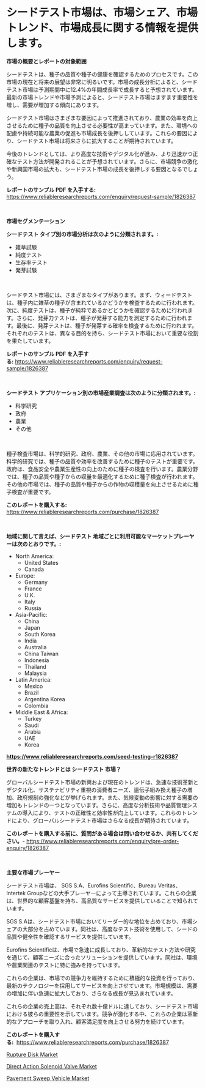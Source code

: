 <p><h1>シードテスト市場は、市場シェア、市場トレンド、市場成長に関する情報を提供します。</h1></p><p><strong>市場の概要とレポートの対象範囲</strong></p>
<p><p>シードテストは、種子の品質や種子の健康を確認するためのプロセスです。この市場の現在と将来の展望は非常に明るいです。市場の成長分析によると、シードテスト市場は予測期間中に12.4%の年間成長率で成長すると予想されています。最新の市場トレンドや市場予測によると、シードテスト市場はますます重要性を増し、需要が増加する傾向にあります。</p><p>シードテスト市場はさまざまな要因によって推進されており、農業の効率を向上させるために種子の品質を向上させる必要性が高まっています。また、環境への配慮や持続可能な農業の促進も市場成長を後押ししています。これらの要因により、シードテスト市場は将来さらに拡大することが期待されています。</p><p>今後のトレンドとしては、より高度な技術やデジタル化が進み、より迅速かつ正確なテスト方法が開発されることが予想されています。さらに、市場競争の激化や新興国市場の拡大も、シードテスト市場の成長を後押しする要因となるでしょう。</p></p>
<p><strong>レポートのサンプル PDF を入手する:</strong> <a href="https://www.reliableresearchreports.com/enquiry/request-sample/1826387">https://www.reliableresearchreports.com/enquiry/request-sample/1826387</a></p>
<p>&nbsp;</p>
<p><strong>市場セグメンテーション</strong></p>
<p><strong>シードテスト タイプ別の市場分析は次のように分類されます。:</strong></p>
<p><ul><li>雑草試験</li><li>純度テスト</li><li>生存率テスト</li><li>発芽試験</li></ul></p>
<p>&nbsp;</p>
<p><p>シードテスト市場には、さまざまなタイプがあります。まず、ウィードテストは、種子内に雑草の種子が含まれているかどうかを検査するために行われます。次に、純度テストは、種子が純粋であるかどどうかを確認するために行われます。さらに、発芽力テストは、種子が発芽する能力を測定するために行われます。最後に、発芽テストは、種子が発芽する確率を検査するために行われます。それぞれのテストは、異なる目的を持ち、シードテスト市場において重要な役割を果たしています。</p></p>
<p><strong>レポートのサンプル PDF を入手する:</strong>&nbsp;<a href="https://www.reliableresearchreports.com/enquiry/request-sample/1826387">https://www.reliableresearchreports.com/enquiry/request-sample/1826387</a></p>
<p>&nbsp;</p>
<p><strong> シードテスト アプリケーション別の市場産業調査は次のように分類されます。:</strong></p>
<p><ul><li>科学研究</li><li>政府</li><li>農業</li><li>その他</li></ul></p>
<p>&nbsp;</p>
<p><p>種子検査市場は、科学的研究、政府、農業、その他の市場に応用されています。科学的研究では、種子の品質や効率を改善するために種子のテストが重要です。政府は、食品安全や農業生産性の向上のために種子の検査を行います。農業分野では、種子の品質や種子からの収量を最適化するために種子検査が行われます。その他の市場では、種子の品質や種子からの作物の収穫量を向上させるために種子検査が重要です。</p></p>
<p><strong>このレポートを購入する:</strong>&nbsp; <a href="https://www.reliableresearchreports.com/purchase/1826387">https://www.reliableresearchreports.com/purchase/1826387</a></p>
<p>&nbsp;</p>
<p><strong>地域に関して言えば、シードテスト 地域ごとに利用可能なマーケットプレーヤーは次のとおりです。:</strong></p>
<p><ul>
    <li>
        North America:
        <ul>
            <li>United States</li>
            <li>Canada</li>
        </ul>
    </li>
    <li>
        Europe:
        <ul>
            <li>Germany</li>
            <li>France</li>
            <li>U.K.</li>
            <li>Italy</li>
            <li>Russia</li>
        </ul>
    </li>
    <li>
        Asia-Pacific:
        <ul>
            <li>China</li>
            <li>Japan</li>
            <li>South Korea</li>
            <li>India</li>
            <li>Australia</li>
            <li>China Taiwan</li>
            <li>Indonesia</li>
            <li>Thailand</li>
            <li>Malaysia</li>
        </ul>
    </li>
    <li>
        Latin America:
        <ul>
            <li>Mexico</li>
            <li>Brazil</li>
            <li>Argentina Korea</li>
            <li>Colombia</li>
        </ul>
    </li>
    <li>
        Middle East & Africa:
        <ul>
            <li>Turkey</li>
            <li>Saudi</li>
            <li>Arabia</li>
            <li>UAE</li>
            <li>Korea</li>
        </ul>
    </li>
    </ul></p>
<p><strong><a href="https://www.reliableresearchreports.com/seed-testing-r1826387">https://www.reliableresearchreports.com/seed-testing-r1826387</a></strong>&nbsp;</p>
<p><strong>世界の新たなトレンドとは シードテスト 市場？</strong></p>
<p><p>グローバルシードテスト市場の新興および現在のトレンドは、急速な技術革新とデジタル化、サステナビリティ重視の消費者ニーズ、遺伝子組み換え種子の増加、政府規制の強化などが挙げられます。また、気候変動の影響に対する需要の増加もトレンドの一つとなっています。さらに、高度な分析技術や品質管理システムの導入により、テストの正確性と効率性が向上しています。これらのトレンドにより、グローバルシードテスト市場はさらなる成長が期待されています。</p></p>
<p><strong>このレポートを購入する前に、質問がある場合は問い合わせるか、共有してください。</strong>- <a href="https://www.reliableresearchreports.com/enquiry/pre-order-enquiry/1826387">https://www.reliableresearchreports.com/enquiry/pre-order-enquiry/1826387</a></p>
<p>&nbsp;</p>
<p><strong>主要な市場プレーヤー</strong></p>
<p><p>シードテスト市場は、 SGS S.A、Eurofins Scientific、Bureau Veritas、Intertek Groupなどの大手プレーヤーによって主導されています。これらの企業は、世界的な顧客基盤を持ち、高品質なサービスを提供していることで知られています。</p><p>SGS S.Aは、シードテスト市場においてリーダー的な地位を占めており、市場シェアの大部分を占めています。同社は、高度なテスト技術を使用して、シードの品質や健全性を確認するサービスを提供しています。</p><p>Eurofins Scientificは、市場で急速に成長しており、革新的なテスト方法や研究を通じて、顧客ニーズに合ったソリューションを提供しています。同社は、環境や農業関連のテストに特に強みを持っています。</p><p>これらの企業は、市場での競争力を維持するために積極的な投資を行っており、最新のテクノロジーを採用してサービスを向上させています。市場規模は、需要の増加に伴い急速に拡大しており、さらなる成長が見込まれています。</p><p>これらの企業の売上高は、それぞれ数十億ドルに達しており、シードテスト市場における彼らの重要性を示しています。競争が激化する中、これらの企業は革新的なアプローチを取り入れ、顧客満足度を向上させる努力を続けています。</p></p>
<p><strong>このレポートを購入する:</strong>&nbsp;&nbsp;<a href="https://www.reliableresearchreports.com/purchase/1826387">https://www.reliableresearchreports.com/purchase/1826387</a></p>
<p><p><a href="https://github.com/myacatherineblakecaczo9vcsw/Market-Research-Report-List-2/blob/main/rupture-disk-market.md">Rupture Disk Market</a></p><p><a href="https://github.com/okotobwrhuteie/Market-Research-Report-List-2/blob/main/direct-action-solenoid-valve-market.md">Direct Action Solenoid Valve Market</a></p><p><a href="https://www.linkedin.com/pulse/decoding-pavement-sweep-vehicle-market-deep-dive-latest-vpbff?trackingId=OdaIZXmu1FYCXNY873cQ%2BQ%3D%3D">Pavement Sweep Vehicle Market</a></p></p>